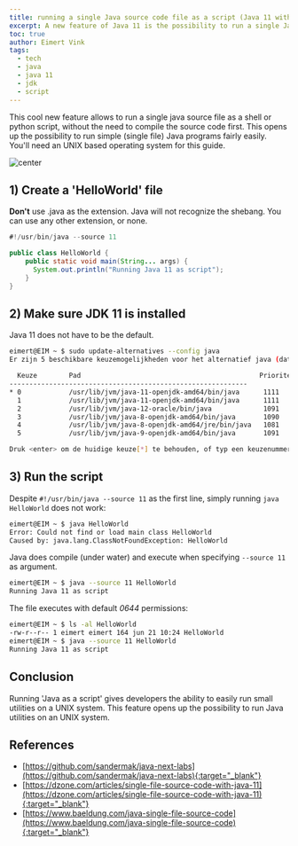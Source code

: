 ```yaml
---
title: running a single Java source code file as a script (Java 11 with shebang support)
excerpt: A new feature of Java 11 is the possibility to run a single Java source code file as a script.
toc: true
author: Eimert Vink
tags:
  - tech
  - java
  - java 11
  - jdk
  - script
---
```

This cool new feature allows to run a single java source file as a shell or python script, without the need to compile
the source code first. This opens up the possibility to run simple (single file) Java programs fairly easily. You'll need
an UNIX based operating system for this guide.

<img src="https://32jn1p2jfust2jm6d92xtg5d-wpengine.netdna-ssl.com/wp-content/uploads/2018/03/Duke-11.png" title="center" alt="center" style="display: block; margin: auto;" />

## 1) Create a 'HelloWorld' file
**Don't** use .java as the extension. Java will not recognize the shebang. You can use any other extension, or none.
```java
#!/usr/bin/java --source 11

public class HelloWorld {
    public static void main(String... args) {
      System.out.println("Running Java 11 as script");
    }
}
```
## 2) Make sure JDK 11 is installed
Java 11 does not have to be the default.
```bash
eimert@EIM ~ $ sudo update-alternatives --config java
Er zijn 5 beschikbare keuzemogelijkheden voor het alternatief java (dat voorziet in /usr/bin/java).

  Keuze        Pad                                             Prioriteit Status
------------------------------------------------------------
* 0            /usr/lib/jvm/java-11-openjdk-amd64/bin/java      1111      automatische modus
  1            /usr/lib/jvm/java-11-openjdk-amd64/bin/java      1111      handmatige modus
  2            /usr/lib/jvm/java-12-oracle/bin/java             1091      handmatige modus
  3            /usr/lib/jvm/java-8-openjdk-amd64/bin/java       1090      handmatige modus
  4            /usr/lib/jvm/java-8-openjdk-amd64/jre/bin/java   1081      handmatige modus
  5            /usr/lib/jvm/java-9-openjdk-amd64/bin/java       1091      handmatige modus

Druk <enter> om de huidige keuze[*] te behouden, of typ een keuzenummer in: 
```

## 3) Run the script
Despite `#!/usr/bin/java --source 11` as the first line, simply running `java HelloWorld` does not work:
```bash
eimert@EIM ~ $ java HelloWorld 
Error: Could not find or load main class HelloWorld
Caused by: java.lang.ClassNotFoundException: HelloWorld
```
Java does compile (under water) and execute when specifying `--source 11` as argument.
```bash
eimert@EIM ~ $ java --source 11 HelloWorld 
Running Java 11 as script
```

The file executes with default _0644_ permissions:
```bash
eimert@EIM ~ $ ls -al HelloWorld 
-rw-r--r-- 1 eimert eimert 164 jun 21 10:24 HelloWorld
eimert@EIM ~ $ java --source 11 HelloWorld 
Running Java 11 as script
```

## Conclusion
Running 'Java as a script' gives developers the ability to easily run small utilities on a UNIX system. This feature 
opens up the possibility to run Java utilities on an UNIX system.

## References
- [https://github.com/sandermak/java-next-labs](https://github.com/sandermak/java-next-labs){:target="_blank"}
- [https://dzone.com/articles/single-file-source-code-with-java-11](https://dzone.com/articles/single-file-source-code-with-java-11){:target="_blank"}
- [https://www.baeldung.com/java-single-file-source-code](https://www.baeldung.com/java-single-file-source-code){:target="_blank"}

